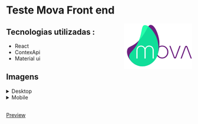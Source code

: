 # Teste Mova Front end
<img align="right" src="./src/images/logo_principal.svg"/>

## Tecnologias utilizadas :
- React
- ContexApi
- Material ui


## Imagens 
<details>
<summary>Desktop</summary>
  <pre>
    <img src="./screenshots/home_desktop.png"/>
    <img src="./screenshots/home_select_desktop.png"/>
    <img src="./screenshots/details_desktop.png"/>
  </pre>
</details>

<details>
<summary>Mobile</summary>
  <pre>
    <img src="./screenshots/home_mobile.png"/>
    <img src="./screenshots/home_select_mobile.png"/>
    <img src="./screenshots/details_mobile.png"/>
  </pre>
</details>
<br>

[Preview](https://mova-test-countries.vercel.app/)